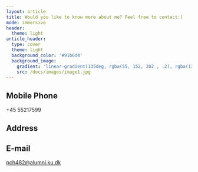 ```yaml
---
layout: article
title: Would you like to know more about me? Feel free to contact:)
mode: immersive
header:
  theme: light
article_header:
  type: cover
  theme: light
  background_color: '#91b6d4'
  background_image:
    gradient: 'linear-gradient(135deg, rgba(55, 152, 202 , .2), rgba(139, 34, 139, .8))'
    src: /docs/images/image1.jpg
---
```



## Mobile Phone
+45 55217599
## Address

## E-mail
pch482@alumni.ku.dk

